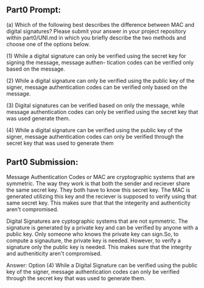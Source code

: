## Part0 Prompt:

(a) Which of the following best describes the difference between MAC and digital signatures? Please submit
your answer in your project repository within part0/UNI.md in which you briefly describe the two methods
and choose one of the options below.

(1) While a digital signature can only be verified using the secret key for signing the message, message authen-
tication codes can be verified only based on the message.

(2) While a digital signature can only be verified using the public key of the signer, message authentication
codes can be verified only based on the message.

(3) Digital signatures can be verified based on only the message, while message authentication codes can only
be verified using the secret key that was used generate them.

(4) While a digital signature can be verified using the public key of the signer, message authentication codes
can only be verified through the secret key that was used to generate them

## Part0 Submission:

Message Authentication Codes or MAC are cryptographic systems that are symmetric. The way they work is that both the sender and reciever share the same secret key. They both have to know this secret key. The MAC is generated utilizing this key and the reciever is supposed to verify using that same secret key. This makes sure that that the integerity and authenticity aren't compromised.

Digital Signatures are cyptographic systems that are not symmetric. The signature is generated by a private key and can be verified by anyone with a public key. Only someone who knows the private key can sign.So, to compute a signauture, the private key is needed. However, to verify a signature only the public key is needed. This makes sure that the integrity and autheniticity aren't compromised.


Answer: Option (4) While a Digital Signature can be verified using the public key of the signer, message authentication codes can only be verified through the secret key that was used to generate them.
